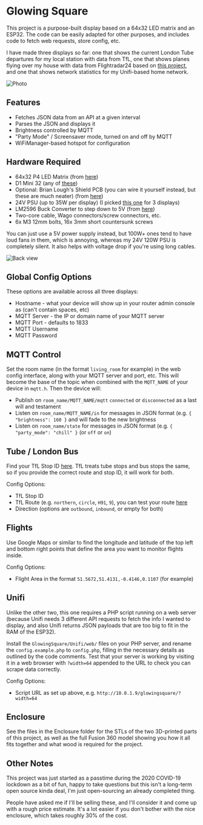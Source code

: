 # Glowing Square

This project is a purpose-built display based on a 64x32 LED matrix and an ESP32. The code can be easily adapted for other purposes, and includes code to fetch web requests, store config, etc.

I have made three displays so far: one that shows the current London Tube departures for my local station with data from TfL, one that shows planes flying over my house with data from Flightradar24 based on [this project](https://github.com/GroundBreakingItem0/esp8266_plane_tracker), and one that shows network statistics for my Unifi-based home network.

![Photo](https://i.imgur.com/ZX31npw.jpg)

## Features

* Fetches JSON data from an API at a given interval
* Parses the JSON and displays it
* Brightness controlled by MQTT
* "Party Mode" / Screensaver mode, turned on and off by MQTT
* WiFiManager-based hotspot for configuration

## Hardware Required
* 64x32 P4 LED Matrix (from [here](https://www.aliexpress.com/store/group/P4-led-module/1848738_509034839.html?spm=a2g0o.detail.0.0.65cc64c7oVbRJF))
* D1 Mini 32 (any of [these](https://www.aliexpress.com/wholesale?catId=0&initiative_id=SB_20200704011236&SearchText=mini+esp32))
* Optional: Brian Lough's Shield PCB (you can wire it yourself instead, but these are much neater) (from [here](https://www.tindie.com/products/brianlough/esp32-matrix-shield-mini-32/))
* 24V PSU (up to 35W per display) (I picked [this one](https://www.ebay.co.uk/itm/DC-5V-12V-24V-Universal-Regulated-Switching-Power-Supply-for-LED-Strip-CCTV-UK/162562112782) for 3 displays) 
* LM2596 Buck Converter to step down to 5V (from [here](https://www.aliexpress.com/wholesale?catId=0&initiative_id=SB_20200704011644&SearchText=LM2596))
* Two-core cable, Wago connectors/screw connectors, etc.
* 6x M3 12mm bolts, 16x 3mm short countersunk screws

You can just use a 5V power supply instead, but 100W+ ones tend to have loud fans in them, which is annoying, whereas my 24V 120W PSU is completely silent. It also helps with voltage drop if you're using long cables.

![Back view](https://i.imgur.com/OPJ0tCZ.jpg)

## Global Config Options

These options are available across all three displays:

* Hostname - what your device will show up in your router admin console as (can't contain spaces, etc)
* MQTT Server - the IP or domain name of your MQTT server
* MQTT Port - defaults to 1833
* MQTT Username
* MQTT Password

## MQTT Control

Set the room name (in the format `living_room` for example) in the web config interface, along with your MQTT server and port, etc. This will become the base of the topic when combined with the `MQTT_NAME` of your device in `mqtt.h`. Then the device will:

* Publish on `room_name/MQTT_NAME/mqtt` `connected` or `disconnected` as a last will and testament
* Listen on `room_name/MQTT_NAME/in` for messages in JSON format (e.g. `{ "brightness": 160 }` and will fade to the new brightness
* Listen on `room_name/state` for messages in JSON format (e.g. `{ "party_mode": "chill" }` (or `off` or `on`)

## Tube / London Bus

Find your TfL Stop ID [here](https://api.tfl.gov.uk/swagger/ui/index.html?url=/swagger/docs/v1#!/StopPoint/StopPoint_Search). TfL treats tube stops and bus stops the same, so if you provide the correct route and stop ID, it will work for both.

Config Options:

* TfL Stop ID
* TfL Route (e.g. `northern`, `circle`, `H91`, `9`), you can test your route [here](https://api.tfl.gov.uk/swagger/ui/index.html?url=/swagger/docs/v1#!/Line/Line_Arrivals)
* Direction (options are `outbound`, `inbound`, or empty for both)

## Flights

Use Google Maps or similar to find the longitude and latitude of the top left and bottom right points that define the area you want to monitor flights inside.

Config Options: 

* Flight Area in the format `51.5672,51.4131,-0.4146,0.1107` (for example)

## Unifi

Unlike the other two, this one requires a PHP script running on a web server (because Unifi needs 3 different API requests to fetch the info I wanted to display, and also Unifi returns JSON payloads that are too big to fit in the RAM of the ESP32).

Install the `GlowingSquare/Unifi/web/` files on your PHP server, and rename the `config.example.php` to `config.php`, filling in the necessary details as outlined by the code comments. Test that your server is working by visiting it in a web browser with `?width=64` appended to the URL to check you can scrape data correctly.

Config Options:

* Script URL as set up above, e.g. `http://10.0.1.9/glowingsquare/?width=64`

## Enclosure

See the files in the Enclosure folder for the STLs of the two 3D-printed parts of this project, as well as the full Fusion 360 model showing you how it all fits together and what wood is required for the project.

## Other Notes

This project was just started as a passtime during the 2020 COVID-19 lockdown as a bit of fun, happy to take questions but this isn't a long-term open source kinda deal, I'm just open-sourcing an already completed thing.

People have asked me if I'll be selling these, and I'll consider it and come up with a rough price estimate. It's a lot easier if you don't bother with the nice enclosure, which takes roughly 30% of the cost.
